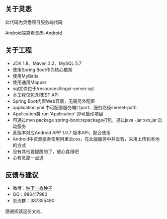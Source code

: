 ## 关于灵悉
此代码为灵悉项目服务端代码

Android端查看[灵悉-Android](https://github.com/happycao/lingxi-android)

## 关于工程
- JDK 1.8、Maven 3.2、MySQL 5.7
- 使用Spring Boot作为核心框架
- 使用MyBatis
- 使用通用Mapper
- sql文件位于/resources/lingxi-server.sql
- 本工程仅包含REST API
- Spring Boot内置Web容器，无需另外配置
- application.yml 中可配置服务端口port、服务路径servlet-path
- Application类 run 'Application' 即可启动项目
- 可通过mvn package spring-boot:repackage打包，通过java -jar xxx.jar 启动服务
- 此版本对应Android APP 1.0.7 版本API，配合使用
- Android中资源服务使用阿里云oss，在此版服务中并没有，采用上传到本地的方式
- 没有其他要提醒的了，放心食用吧
- 心有灵犀一点通

## 反馈与建议
- 微博：[种下一枚种子](http://weibo.com/374845241)
- QQ：986417980
- 交流群：387355490

感谢阅读这份文档。